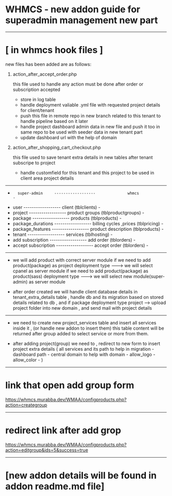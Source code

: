 WHMCS - new addon guide for superadmin management new part
=
---------------------------------------------------------------------------------------------
[ in whmcs hook files ]
=
new files has been added are as follows:

1. action_after_accept_order.php

    this file used to handle any action must be done after order or subscription accepted
    - store in log table
    - handle deployment valiable .yml file with requested project details for client/tenant
    - push this file in remote repo in new branch related to this tenant to handle pipeline based on it later 
    - handle project dashboard admin data in new file and push it too in same repo to be used with seeder data in new tenant part 
    - update dashboard url with the help of domain

2. action_after_shopping_cart_checkout.php

    this file used to save tenant extra details in new tables after tenant subscripe to project
      - handle customfield for this tenant and this project to be used in client area project details


---------------------------------------------------------------------------------------------
-       super-admin     ------------------              whmcs                               -
- user                  ------------------   client                   (tblclients)          -
- project               ------------------   product groups           (tblproductgroups)    - 
- package               ------------------   products                 (tblproducts)         -
- package_durations     ------------------   billing cycles ,prices   (tblpricing)          -
- package_features      ------------------   product description      (tblproducts)         -
- tenant                ------------------   services                 (tblhosting)          -
- add subscription      ------------------   add order                (tblorders)           -
- accept subscription   ------------------   accept order             (tblorders)           -
---------------------------------------------------------------------------------------------



- we will add product with correct server module
if we need to add product(package) as project deployment type ---> we will select cpanel as server module 
if we need to add product(package) as product(sass) deployment type ---> we will select new module(super-admin) as server module

- after order created we will handle client database details in tenant_extra_details table 
, handle db and its migration based on stored details related to db , and if package deployment type project --> upload project folder into new domain
, and send mail with project details
 
---------------------------------------------------------------------------------------------

- we need to create new project_services table and insert all services inside it , (or handle new addon to insert them)
this table content will be returned after group added to select service or more from them.


- after adding project(group) we need to , redirect to new form to insert project extra details
(
    all services and its path to help in migration - dashboard path - central domain to help with domain - 
    allow_logo - allow_color -
)
---------------------------------------------------------------------------------------------

link that open add group form
=

https://whmcs.murabba.dev/WMAA/configproducts.php?action=creategroup

---------------------------------------------------------------------------------------------

redirect link after add grop
=
https://whmcs.murabba.dev/WMAA/configproducts.php?action=editgroup&ids=5&success=true

---------------------------------------------------------------------------------------------

[new addon details will be found in addon readme.md file]
=